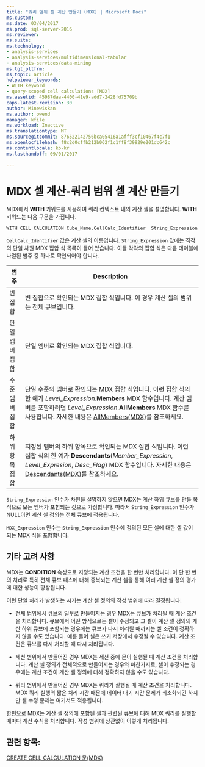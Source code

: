 ```yaml
---
title: "쿼리 범위 셀 계산 만들기 (MDX) | Microsoft Docs"
ms.custom: 
ms.date: 03/04/2017
ms.prod: sql-server-2016
ms.reviewer: 
ms.suite: 
ms.technology:
- analysis-services
- analysis-services/multidimensional-tabular
- analysis-services/data-mining
ms.tgt_pltfrm: 
ms.topic: article
helpviewer_keywords:
- WITH keyword
- query-scoped cell calculations [MDX]
ms.assetid: 45987daa-4400-41e9-add7-2428fd75709b
caps.latest.revision: 30
author: Minewiskan
ms.author: owend
manager: kfile
ms.workload: Inactive
ms.translationtype: MT
ms.sourcegitcommit: 876522142756bca05416a1afff3cf10467f4c7f1
ms.openlocfilehash: f8c2d0cffb212b062f1c1ff8f39929e201dc642c
ms.contentlocale: ko-kr
ms.lasthandoff: 09/01/2017

---
```

# <a name="mdx-cell-calculations---query-scoped-cell-calculations"></a>MDX 셀 계산-쿼리 범위 셀 계산 만들기
  MDX에서 **WITH** 키워드를 사용하여 쿼리 컨텍스트 내의 계산 셀을 설명합니다. **WITH** 키워드는 다음 구문을 가집니다.  
  
```  
WITH CELL CALCULATION Cube_Name.CellCalc_Identifier  String_Expression  
```  
  
 `CellCalc_Identifier` 값은 계산 셀의 이름입니다. `String_Expression` 값에는 직각의 단일 차원 MDX 집합 식 목록이 들어 있습니다. 이들 각각의 집합 식은 다음 테이블에 나열된 범주 중 하나로 확인되어야 합니다.  
  
|범주|Description|  
|--------------|-----------------|  
|빈 집합|빈 집합으로 확인되는 MDX 집합 식입니다. 이 경우 계산 셀의 범위는 전체 큐브입니다.|  
|단일 멤버 집합|단일 멤버로 확인되는 MDX 집합 식입니다.|  
|수준 멤버 집합|단일 수준의 멤버로 확인되는 MDX 집합 식입니다. 이런 집합 식의 한 예가 *Level_Expression*.**Members** MDX 함수입니다. 계산 멤버를 포함하려면 *Level_Expression*.**AllMembers** MDX 함수를 사용합니다. 자세한 내용은 [AllMembers&#40;MDX&#41;](../../../mdx/allmembers-mdx.md)를 참조하세요.|  
|하위 항목 집합|지정된 멤버의 하위 항목으로 확인되는 MDX 집합 식입니다. 이런 집합 식의 한 예가 **Descendants**(*Member_Expression*, *Level_Expresion*, *Desc_Flag*) MDX 함수입니다. 자세한 내용은 [Descendants&#40;MDX&#41;](../../../mdx/descendants-mdx.md)를 참조하세요.|  
  
 `String_Expression` 인수가 차원을 설명하지 않으면 MDX는 계산 하위 큐브를 만들 목적으로 모든 멤버가 포함되는 것으로 가정합니다. 따라서 `String_Expression` 인수가 NULL이면 계산 셀 정의는 전체 큐브에 적용됩니다.  
  
 `MDX_Expression` 인수는 `String_Expression` 인수에 정의된 모든 셀에 대한 셀 값이 되는 MDX 식을 포함합니다.  
  
## <a name="additional-considerations"></a>기타 고려 사항  
 MDX는 **CONDITION** 속성으로 지정되는 계산 조건을 한 번만 처리합니다. 이 단 한 번의 처리로 특히 전체 큐브 패스에 대해 중복되는 계산 셀을 통해 여러 계산 셀 정의 평가에 대한 성능이 향상됩니다.  
  
 이런 단일 처리가 발생하는 시기는 계산 셀 정의의 작성 범위에 따라 결정됩니다.  
  
-   전체 범위에서 큐브의 일부로 만들어지는 경우 MDX는 큐브가 처리될 때 계산 조건을 처리합니다. 큐브에서 어떤 방식으로든 셀이 수정되고 그 셀이 계산 셀 정의의 계산 하위 큐브에 포함되는 경우에는 큐브가 다시 처리될 때까지는 셀 조건이 정확하지 않을 수도 있습니다. 예를 들어 셀은 쓰기 저장에서 수정될 수 있습니다. 계산 조건은 큐브를 다시 처리할 때 다시 처리됩니다.  
  
-   세션 범위에서 만들어진 경우 MDX는 세션 중에 문이 실행될 때 계산 조건을 처리합니다. 계산 셀 정의가 전체적으로 만들어지는 경우와 마찬가지로, 셀이 수정되는 경우에는 계산 조건이 계산 셀 정의에 대해 정확하지 않을 수도 있습니다.  
  
-   쿼리 범위에서 만들어진 경우 MDX는 쿼리가 실행될 때 계산 조건을 처리합니다. MDX 쿼리 실행의 짧은 처리 시간 때문에 데이터 대기 시간 문제가 최소화되긴 하지만 셀 수정 문제는 여기서도 적용됩니다.  
  
 한편으로 MDX는 계산 셀 정의에 포함된 셀과 관련된 큐브에 대해 MDX 쿼리를 실행할 때마다 계산 수식을 처리합니다. 작성 범위에 상관없이 이렇게 처리됩니다.  
  
## <a name="see-also"></a>관련 항목:  
 [CREATE CELL CALCULATION 문&#40;MDX&#41;](../../../mdx/mdx-data-definition-create-cell-calculation.md)  
  
  

